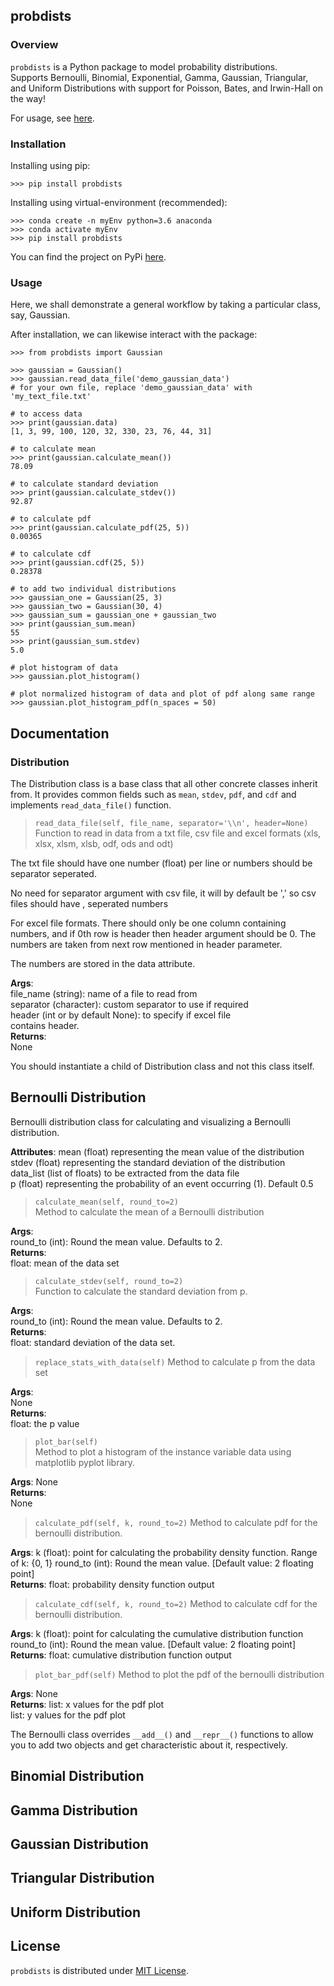 ## probdists

### Overview  

`probdists` is a Python package to model probability distributions.  
Supports Bernoulli, Binomial, Exponential, Gamma, Gaussian, Triangular, and Uniform Distributions with support for Poisson, Bates, and Irwin-Hall on the way!  

For usage, see [here](#usage).

### Installation 

Installing using pip:
```
>>> pip install probdists
```

Installing using virtual-environment (recommended):
```
>>> conda create -n myEnv python=3.6 anaconda
>>> conda activate myEnv
>>> pip install probdists
```

You can find the project on PyPi [here](https://pypi.org/project/probdists/).

### Usage  

Here, we shall demonstrate a general workflow by taking a particular class, say, Gaussian. 

After installation, we can likewise interact with the package:  

```
>>> from probdists import Gaussian

>>> gaussian = Gaussian()
>>> gaussian.read_data_file('demo_gaussian_data')
# for your own file, replace 'demo_gaussian_data' with 'my_text_file.txt'

# to access data
>>> print(gaussian.data)
[1, 3, 99, 100, 120, 32, 330, 23, 76, 44, 31]

# to calculate mean
>>> print(gaussian.calculate_mean())
78.09

# to calculate standard deviation
>>> print(gaussian.calculate_stdev())
92.87

# to calculate pdf
>>> print(gaussian.calculate_pdf(25, 5))
0.00365

# to calculate cdf
>>> print(gaussian.cdf(25, 5))
0.28378

# to add two individual distributions
>>> gaussian_one = Gaussian(25, 3)
>>> gaussian_two = Gaussian(30, 4)
>>> gaussian_sum = gaussian_one + gaussian_two
>>> print(gaussian_sum.mean)
55
>>> print(gaussian_sum.stdev)
5.0

# plot histogram of data
>>> gaussian.plot_histogram()

# plot normalized histogram of data and plot of pdf along same range
>>> gaussian.plot_histogram_pdf(n_spaces = 50)
```

## Documentation   

### Distribution  

The Distribution class is a base class that all other concrete classes inherit from. It provides common fields such as `mean`, `stdev`, `pdf`, and `cdf` and implements `read_data_file()` function.  

> `read_data_file(self, file_name, separator='\\n', header=None)` 
Function to read in data from a txt file, csv file
and excel formats (xls, xlsx, xlsm, xlsb, odf, ods and odt)

The txt file should have one number (float) per line or
numbers should be separator seperated.

No need for separator argument with csv file, it will
by default be ',' so csv files should have , seperated
numbers

For excel file formats. There should only be one column
containing numbers, and if 0th row is header then header
argument should be 0. The numbers are taken from next row
mentioned in header parameter.

The numbers are stored in the data attribute.

**Args**:   
    file_name (string): name of a file to read from   
    separator (character): custom separator to use if required   
    header (int or by default None): to specify if excel file   
    contains header.    
**Returns**:   
    None    

You should instantiate a child of Distribution class and not this class itself.  

## Bernoulli Distribution   

Bernoulli distribution class for calculating and
    visualizing a Bernoulli distribution.

**Attributes**:
    mean (float) representing the mean value of the distribution   
    stdev (float) representing the standard deviation of the distribution   
    data_list (list of floats) to be extracted from the data file   
    p (float) representing the probability of an event occurring (1). Default 0.5   

> `calculate_mean(self, round_to=2)`  
Method to calculate the mean of a Bernoulli distribution

**Args**:   
    round_to (int): Round the mean value. Defaults to 2.      
**Returns**:    
    float: mean of the data set      

> `calculate_stdev(self, round_to=2)`  
Function to calculate the standard deviation from p.

**Args**:   
    round_to (int): Round the mean value. Defaults to 2.     
**Returns**:   
    float: standard deviation of the data set.     

> `replace_stats_with_data(self)` 
Method to calculate p from the data set

**Args**:   
    None     
**Returns**:   
    float: the p value      

> `plot_bar(self)`  
Method to plot a histogram of the instance variable data using matplotlib pyplot library.

**Args**:
    None   
**Returns**:  
    None   

> `calculate_pdf(self, k, round_to=2)`
Method to calculate pdf for the bernoulli distribution.

**Args**:
    k (float): point for calculating the probability density function. Range of k: {0, 1}
    round_to (int): Round the mean value. [Default value: 2 floating point]   
**Returns**:
    float: probability density function output   

> `calculate_cdf(self, k, round_to=2)` 
Method to calculate cdf for the bernoulli distribution.

**Args**:
    k (float): point for calculating the cumulative distribution function   
    round_to (int): Round the mean value. [Default value: 2 floating point]   
**Returns**:
    float: cumulative distribution function output   

> `plot_bar_pdf(self)`
Method to plot the pdf of the bernoulli distribution

**Args**:
    None   
**Returns**:
    list: x values for the pdf plot   
    list: y values for the pdf plot   

The Bernoulli class overrides `__add__()` and `__repr__()` functions to allow you to
add two objects and get characteristic about it, respectively.  

## Binomial Distribution 
## Gamma Distribution
## Gaussian Distribution
## Triangular Distribution
## Uniform Distribution

## License  

`probdists` is distributed under [MIT License](LICENCE.txt).
